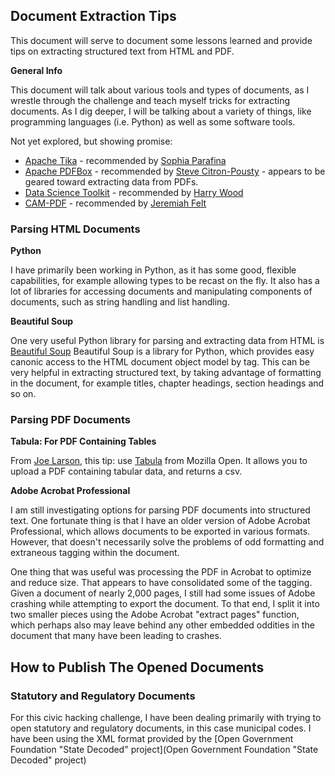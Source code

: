 ## Document Extraction Tips

This document will serve to document some lessons learned and provide tips on extracting structured text from HTML and PDF.

**General Info**

This document will talk about various tools and types of documents, as I wrestle through the challenge and teach myself tricks for extracting documents.  As I dig deeper, I will be talking about a variety of things, like programming languages (i.e. Python) as well as some software tools.

Not yet explored, but showing promise:

- [Apache Tika](http://tika.apache.org/) - recommended by [Sophia Parafina](http://twitter.com/spara)
- [Apache PDFBox](http://pdfbox.apache.org/) - recommended by [Steve Citron-Pousty](http://twitter.com/@TheSteve0) - appears to be geared toward extracting data from PDFs.
- [Data Science Toolkit](http://www.datasciencetoolkit.org/) - recommended by [Harry Wood](http://twitter.com/harry_wood)
- [CAM-PDF](http://search.cpan.org/~cdolan/CAM-PDF-1.60/lib/CAM/PDF.pm) - recommended by [Jeremiah Felt](http://twitter.com/jeremiahfelt)

### Parsing HTML Documents

**Python**

I have primarily been working in Python, as it has some good, flexible capabilities, for example allowing types to be recast on the fly.  It also has a lot of libraries for accessing documents and manipulating components of documents, such as string handling and list handling.

**Beautiful Soup**

One very useful Python library for parsing and extracting data from HTML is [Beautiful Soup](http://www.crummy.com/software/BeautifulSoup/)
Beautiful Soup is a library for Python, which provides easy canonic access to the HTML document object model by tag.  This can be very helpful in extracting structured text, by taking advantage of formatting in the document, for example titles, chapter headings, section headings and so on.

### Parsing PDF Documents

**Tabula:  For PDF Containing Tables**

From [Joe Larson](https://twitter.com/oeon), this tip: use [Tabula](http://source.mozillaopennews.org/en-US/articles/introducing-tabula/) from Mozilla Open.  It allows you to upload a PDF containing tabular data, and returns a csv.

**Adobe Acrobat Professional**

I am still investigating options for parsing PDF documents into structured text.  One fortunate thing is that I have an older version of Adobe Acrobat Professional, which allows documents to be exported in various formats.  However, that doesn't necessarily solve the problems of odd formatting and extraneous tagging within the document.

One thing that was useful was processing the PDF in Acrobat to optimize and reduce size.  That appears to have consolidated some of the tagging.  Given a document of nearly 2,000 pages, I still had some issues of Adobe crashing while attempting to export the document.  To that end, I split it into two smaller pieces using the Adobe Acrobat "extract pages" function, which perhaps also may leave behind any other embedded oddities in the document that many have been leading to crashes.

## How to Publish The Opened Documents

### Statutory and Regulatory Documents

For this civic hacking challenge, I have been dealing primarily with trying to open statutory and regulatory documents, in this case municipal codes.  I have been using the XML format provided by the [Open Government Foundation "State Decoded" project](Open Government Foundation "State Decoded" project)